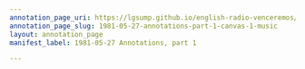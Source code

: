 ```yaml
---
annotation_page_uri: https://lgsump.github.io/english-radio-venceremos/annotations/1981-05-27-annotations-part-1-canvas-1-music.json
annotation_page_slug: 1981-05-27-annotations-part-1-canvas-1-music
layout: annotation_page
manifest_label: 1981-05-27 Annotations, part 1

---
```

